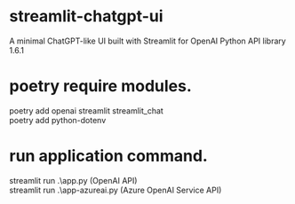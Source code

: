 # streamlit-chatgpt-ui 
A minimal ChatGPT-like UI built with Streamlit 
for OpenAI Python API library 1.6.1

# poetry require modules. 
poetry add openai streamlit streamlit_chat   
poetry add python-dotenv 

# run application command. 
streamlit run .\app.py      (OpenAI API)  
streamlit run .\app-azureai.py  (Azure OpenAI Service API)  
